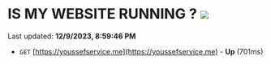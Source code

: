 # IS MY WEBSITE RUNNING ? [![](https://img.shields.io/static/v1?label=Sponsor&message=%E2%9D%A4&logo=GitHub&color=%23fe8e86)](https://github.com/sponsors/<username>)

Last updated: **12/9/2023, 8:59:46 PM**

- `GET` [https://youssefservice.me](https://youssefservice.me) - **Up** (701ms)
